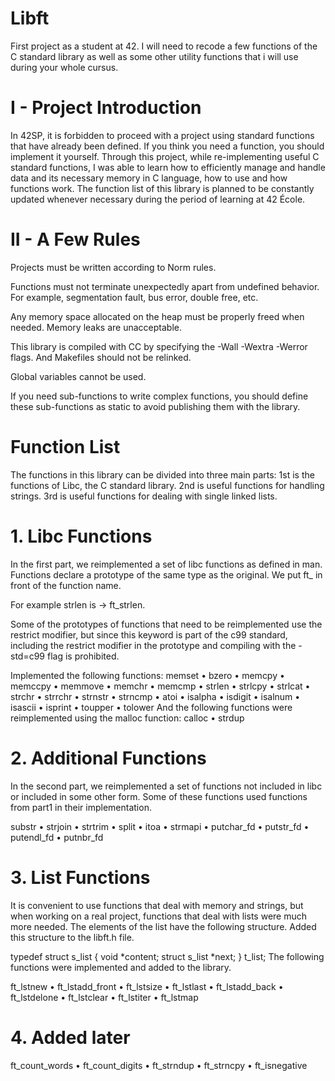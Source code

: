 # Libft
First project as a student at 42. I will need to recode a few functions of the C standard library as well as some other utility functions that i will use during your whole cursus. 

# I - Project Introduction
In 42SP, it is forbidden to proceed with a project using standard functions that have already been defined. If you think you need a function, you should implement it yourself. Through this project, while re-implementing useful C standard functions, I was able to learn how to efficiently manage and handle data and its necessary memory in C language, how to use and how functions work. The function list of this library is planned to be constantly updated whenever necessary during the period of learning at 42 École.

# II - A Few Rules
Projects must be written according to Norm rules.

Functions must not terminate unexpectedly apart from undefined behavior. For example, segmentation fault, bus error, double free, etc.

Any memory space allocated on the heap must be properly freed when needed. Memory leaks are unacceptable.

This library is compiled with CC by specifying the -Wall -Wextra -Werror flags. And Makefiles should not be relinked.

Global variables cannot be used.

If you need sub-functions to write complex functions, you should define these sub-functions as static to avoid publishing them with the library.

# Function List
The functions in this library can be divided into three main parts:
1st is the functions of Libc, the C standard library.
2nd is useful functions for handling strings.
3rd is useful functions for dealing with single linked lists.

# 1. Libc Functions
In the first part, we reimplemented a set of libc functions as defined in man. Functions declare a prototype of the same type as the original. We put ft_ in front of the function name.

For example strlen is -> ft_strlen.

Some of the prototypes of functions that need to be reimplemented use the restrict modifier, but since this keyword is part of the c99 standard, including the restrict modifier in the prototype and compiling with the -std=c99 flag is prohibited.

Implemented the following functions:
memset • bzero • memcpy • memccpy • memmove • memchr • memcmp • strlen • strlcpy • strlcat • strchr • strrchr • strnstr • strncmp • atoi • isalpha • isdigit • isalnum • isascii • isprint • toupper • tolower
And the following functions were reimplemented using the malloc function:
calloc • strdup

# 2. Additional Functions
In the second part, we reimplemented a set of functions not included in libc or included in some other form. Some of these functions used functions from part1 in their implementation.

substr • strjoin • strtrim • split • itoa • strmapi • putchar_fd • putstr_fd • putendl_fd • putnbr_fd

# 3. List Functions
It is convenient to use functions that deal with memory and strings, but when working on a real project, functions that deal with lists were much more needed. The elements of the list have the following structure. Added this structure to the libft.h file.

typedef struct s_list { void *content; struct s_list *next; } t_list; The following functions were implemented and added to the library.

ft_lstnew • ft_lstadd_front • ft_lstsize • ft_lstlast • ft_lstadd_back • ft_lstdelone • ft_lstclear • ft_lstiter • ft_lstmap
# 4. Added later
ft_count_words • ft_count_digits • ft_strndup • ft_strncpy • ft_isnegative
